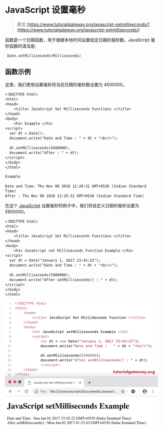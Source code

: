 # JavaScript 设置毫秒

> 原文:[https://www.tutorialgateway.org/javascript-setmilliseconds/](https://www.tutorialgateway.org/javascript-setmilliseconds/)

函数是一个日期函数，用于根据本地时间设置给定日期的毫秒数。JavaScript 毫秒函数的语法是:

```
 Date.setMilliseconds(Milliseconds)
```

## 函数示例

这里，我们使用设置毫秒将当前日期的毫秒数设置为 4500000。

```
<!DOCTYPE html>
<html>
<head>
    <title> JavaScript Set Milliseconds Functions </title>
</head>
<body>
    <h1> Example </h1>
<script>
  var dt = Date();  
  document.write("Date and Time : " + dt + "<br/>");

  dt.setMilliseconds(4500000);
  document.write("After : " + dt);
</script>
</body>
</html>
```

```
Example

Date and Time: Thu Nov 08 2018 12:20:32 GMT+0530 (Indian Standard Time)
After : Thu Nov 08 2018 13:35:32 GMT+0530 (Indian Standard Time)
```

在这个 [JavaScript](https://www.tutorialgateway.org/javascript/) 设置毫秒的例子中，我们将自定义日期的毫秒设置为 5900000。

```
<!DOCTYPE html>
<html>
<head>
    <title> JavaScript Set Milliseconds Functions </title>
</head>
<body>
    <h1> JavaScript set Milliseconds Function Example </h1>
<script>
  var dt = Date("January 1, 2017 23:45:22");
  document.write("Date and Time : " + dt + "<br/>");

  dt.setMilliseconds(5900000);
  document.write("After setMilliseconds() : " + dt);
</script>
</body>
</html>
```

![JavaScript setMilliseconds Function 2](img/b284fce95398890e63dc271a7e294f95.png)